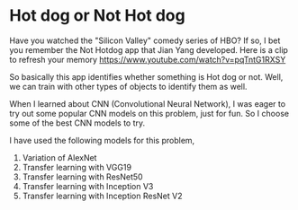 # Hot dog or Not Hot dog
Have you watched the "Silicon Valley" comedy series of HBO? If so, I bet you remember the Not Hotdog app that Jian Yang developed.
Here is a clip to refresh your memory https://www.youtube.com/watch?v=pqTntG1RXSY

So basically this app identifies whether something is Hot dog or not. Well, we can train with other types of objects to identify them as well.

When I learned about CNN (Convolutional Neural Network), I was eager to try out some popular CNN models on this problem, just for fun. So I choose some of the best CNN models to try.

I have used the following models for this problem,
1. Variation of AlexNet
2. Transfer learning with VGG19
3. Transfer learning with ResNet50
4. Transfer learning with Inception V3
5. Transfer learning with Inception ResNet V2